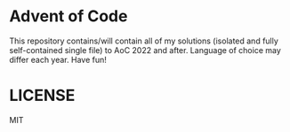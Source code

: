 # Advent of Code

This repository contains/will contain all of my solutions (isolated and fully self-contained single file) to AoC 2022 and after. Language of choice may differ each year. Have fun!

# LICENSE

MIT
